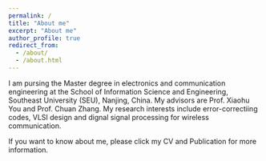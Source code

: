 ```yaml
---
permalink: /
title: "About me"
excerpt: "About me"
author_profile: true
redirect_from: 
  - /about/
  - /about.html
---
```

I am pursing the Master degree in electronics and communication engineering at the School of Information Science and Engineering, Southeast University (SEU), Nanjing, China. My advisors are Prof. Xiaohu You and Prof. Chuan Zhang. My research interests include error-correctiing codes, VLSI design and dignal signal processing for wireless communication.

If you want to know about me, please click my CV and Publication for more information.


